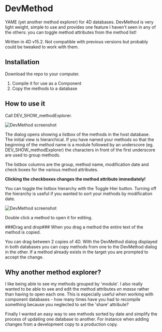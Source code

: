 # DevMethod
YAME (yet another method explorer) for 4D databases.
DevMethod is very light weight, simple to use and provides one feature I haven't seen in any of the others: you can toggle method attributes from the method list!

Written in 4D v15.2. Not compatible with previous versions but probably could be tweaked to work with them.

## Installation
Download the repo to your computer.
  1. Compile it for use as a Component
  2. Copy the methods to a database

## How to use it
Call DEV_SHOW_methodExplorer.

![DevMethod screenshot](https://github.com/KirkBrooks/DevMethod/blob/master/images/ss1.png)

The dialog opens showing a listbox of the methods in the host database. The initial view is hierarchical. If you have named your methods so that the beginning of the method name is a module followed by an underscore (eg. DEV_SHOW_methodExplorer) the characters in front of the first underscore are used to group methods.

The listbox columns are the group, method name, modification date and check boxes for the various method attributes.

**Clicking the checkboxes changes the method attribute immediately!**

You can toggle the listbox hierarchy with the Toggle Hier button. Turning off the hierarchy is useful if you wanted to sort your methods by modification date.

![DevMethod screenshot](https://github.com/KirkBrooks/DevMethod/blob/master/images/ss2.png)

Double click a method to open it for editing.

###Drag and drop###
When you drag a method the entire text of the method is copied.

You can drag between 2 copies of 4D. With the DevMethod dialog displayed in both databases you can copy methods from one to the DevMethod dialog in the other. If a method already exists in the target you are prompted to accept the change.

## Why another method explorer?
I like being able to see my methods grouped by 'module'. I also really wanted to be able to see and edit the method attributes *en masse* rather than having to open each one. This is especially useful when working with component databases - how many times have you had to recompile something because you neglected to set the 'share' attribute?

Finally I wanted an easy way to see methods sorted by date and simplify the process of updating one database to another. For instance when adding changes from a development copy to a production copy.
